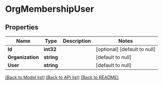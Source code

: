 # OrgMembershipUser

## Properties
Name | Type | Description | Notes
------------ | ------------- | ------------- | -------------
**Id** | **int32** |  | [optional] [default to null]
**Organization** | **string** |  | [default to null]
**User** | **string** |  | [default to null]

[[Back to Model list]](../README.md#documentation-for-models) [[Back to API list]](../README.md#documentation-for-api-endpoints) [[Back to README]](../README.md)


